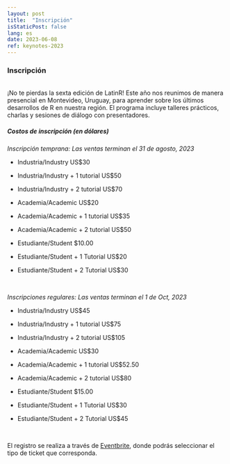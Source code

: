 ```yaml
---
layout: post
title:  "Inscripción"
isStaticPost: false
lang: es
date: 2023-06-08
ref: keynotes-2023
---
```


### Inscripción

<br> ¡No te pierdas la sexta edición de LatinR! Este año nos reunimos de manera presencial en Montevideo, Uruguay, para aprender sobre los últimos desarrollos de R en nuestra región. El programa incluye talleres prácticos, charlas y sesiones de diálogo con presentadores.
<br>

##### Costos de inscripción (en dólares)

_Inscripción temprana: Las ventas terminan el 31 de agosto, 2023_

- Industria/Industry US$30

- Industria/Industry + 1 tutorial US$50

- Industria/Industry + 2 tutorial US$70

- Academia/Academic US$20

- Academia/Academic + 1 tutorial US$35

- Academia/Academic + 2 tutorial US$50

- Estudiante/Student $10.00

- Estudiante/Student + 1 Tutorial US$20

- Estudiante/Student + 2 Tutorial US$30



<br>


_Inscripciones regulares: Las ventas terminan el 1 de Oct, 2023_

- Industria/Industry US$45

- Industria/Industry + 1 tutorial US$75

- Industria/Industry + 2 tutorial US$105

- Academia/Academic US$30

- Academia/Academic + 1 tutorial US$52.50

- Academia/Academic + 2 tutorial US$80

- Estudiante/Student $15.00

- Estudiante/Student + 1 Tutorial US$30

- Estudiante/Student + 2 Tutorial US$45


<br>



El registro se realiza a través de [Eventbrite](https://www.eventbrite.cl/e/latinr-2023-conferencia-latinoamericana-sobre-uso-de-r-en-id-tickets-637517701607?utm-campaign=social&utm-content=attendeeshare&utm-medium=discovery&utm-term=listing&utm-source=cp&aff=escb), donde podrás seleccionar el tipo de ticket que corresponda.
